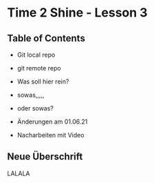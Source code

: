 # Time 2 Shine - Lesson 3

## Table of Contents

* Git local repo
* git remote repo
* Was soll hier rein?
* sowas,,,,, 
* oder sowas?

* Änderungen am 01.06.21 
* Nacharbeiten mit Video

## Neue Überschrift

LALALA


